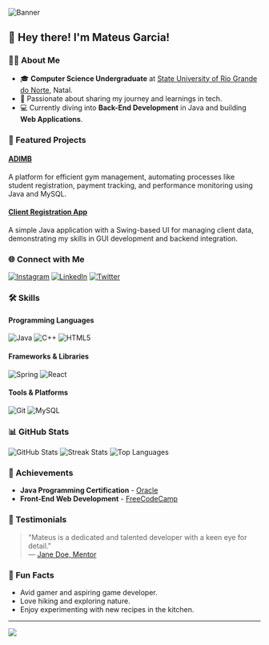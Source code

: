 ![Banner](https://your-image-link.com/banner.png)

## 👋 Hey there! I'm Mateus Garcia!

### 👨‍💻 About Me
- 🎓 **Computer Science Undergraduate** at [State University of Rio Grande do Norte](https://portal.uern.br/), Natal.
- 🚀 Passionate about sharing my journey and learnings in tech.
- 💻 Currently diving into **Back-End Development** in Java and building **Web Applications**.

### 🚀 Featured Projects
#### [ADIMB](https://github.com/M2004GV/ADIMB)
A platform for efficient gym management, automating processes like student registration, payment tracking, and performance monitoring using Java and MySQL.

#### [Client Registration App](https://github.com/M2004GV/ClientRegistration)
A simple Java application with a Swing-based UI for managing client data, demonstrating my skills in GUI development and backend integration.

### 🌐 Connect with Me
[![Instagram](https://img.shields.io/badge/Instagram-%23E4405F.svg?style=for-the-badge&logo=Instagram&logoColor=white)](https://instagram.com/garciamateus285)
[![LinkedIn](https://img.shields.io/badge/LinkedIn-%230077B5.svg?style=for-the-badge&logo=linkedin&logoColor=white)](https://linkedin.com/in/mateusgarciadesenvolvedor)
[![Twitter](https://img.shields.io/badge/Twitter-%231DA1F2.svg?style=for-the-badge&logo=twitter&logoColor=white)](https://twitter.com/MateusGDev)

### 🛠️ Skills

#### Programming Languages
![Java](https://img.shields.io/badge/Java-%23ED8B00.svg?style=for-the-badge&logo=openjdk&logoColor=white)
![C++](https://img.shields.io/badge/C++-%2300599C.svg?style=for-the-badge&logo=c%2B%2B&logoColor=white)
![HTML5](https://img.shields.io/badge/HTML5-%23E34F26.svg?style=for-the-badge&logo=html5&logoColor=white)

#### Frameworks & Libraries
![Spring](https://img.shields.io/badge/Spring-%236DB33F.svg?style=for-the-badge&logo=spring&logoColor=white)
![React](https://img.shields.io/badge/React-%2361DAFB.svg?style=for-the-badge&logo=react&logoColor=white)

#### Tools & Platforms
![Git](https://img.shields.io/badge/Git-%23F05033.svg?style=for-the-badge&logo=git&logoColor=white)
![MySQL](https://img.shields.io/badge/MySQL-4479A1.svg?style=for-the-badge&logo=mysql&logoColor=white)

### 📊 GitHub Stats
![GitHub Stats](https://github-readme-stats.vercel.app/api?username=M2004GV&theme=tokyonight&hide_border=true&include_all_commits=false&count_private=true)
![Streak Stats](https://github-readme-streak-stats.herokuapp.com/?user=M2004GV&theme=tokyonight&hide_border=true)
![Top Languages](https://github-readme-stats.vercel.app/api/top-langs/?username=M2004GV&theme=tokyonight&hide_border=true&include_all_commits=false&count_private=true&layout=compact)

### 🏅 Achievements
- **Java Programming Certification** - [Oracle](https://www.oracle.com/java/)
- **Front-End Web Development** - [FreeCodeCamp](https://www.freecodecamp.org/)

### 🌟 Testimonials
> "Mateus is a dedicated and talented developer with a keen eye for detail."  
> — [Jane Doe, Mentor](https://linkedin.com/in/janedoe)

### 🎉 Fun Facts
- Avid gamer and aspiring game developer.
- Love hiking and exploring nature.
- Enjoy experimenting with new recipes in the kitchen.

---

[![](https://visitcount.itsvg.in/api?id=M2004GV&icon=0&color=0)](https://visitcount.itsvg.in)

